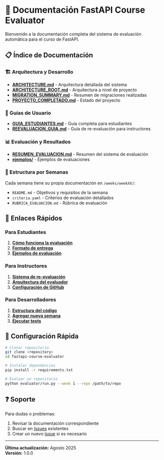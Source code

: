 # 📖 Documentación FastAPI Course Evaluator

Bienvenido a la documentación completa del sistema de evaluación automática para el curso de FastAPI.

## 📋 Índice de Documentación

### 🏗️ Arquitectura y Desarrollo

- **[ARCHITECTURE.md](ARCHITECTURE.md)** - Arquitectura detallada del sistema
- **[ARCHITECTURE_ROOT.md](ARCHITECTURE_ROOT.md)** - Arquitectura a nivel de proyecto
- **[MIGRATION_SUMMARY.md](MIGRATION_SUMMARY.md)** - Resumen de migraciones realizadas
- **[PROYECTO_COMPLETADO.md](PROYECTO_COMPLETADO.md)** - Estado del proyecto

### 👥 Guías de Usuario

- **[GUIA_ESTUDIANTES.md](GUIA_ESTUDIANTES.md)** - Guía completa para estudiantes
- **[REEVALUACION_GUIA.md](REEVALUACION_GUIA.md)** - Guía de re-evaluación para instructores

### 📊 Evaluación y Resultados

- **[RESUMEN_EVALUACION.md](RESUMEN_EVALUACION.md)** - Resumen del sistema de evaluación
- **[ejemplos/](ejemplos/)** - Ejemplos de evaluaciones

### 📁 Estructura por Semanas

Cada semana tiene su propia documentación en `/weeks/weekXX/`:

- `README.md` - Objetivos y requisitos de la semana
- `criteria.yaml` - Criterios de evaluación detallados
- `RUBRICA_EVALUACION.md` - Rúbrica de evaluación

## 🚀 Enlaces Rápidos

### Para Estudiantes

1. **[Cómo funciona la evaluación](GUIA_ESTUDIANTES.md#como-funciona-la-evaluacion)**
2. **[Formato de entrega](GUIA_ESTUDIANTES.md#formato-de-entrega)**
3. **[Ejemplos de evaluación](ejemplos/)**

### Para Instructores

1. **[Sistema de re-evaluación](REEVALUACION_GUIA.md)**
2. **[Arquitectura del evaluador](ARCHITECTURE.md)**
3. **[Configuración de GitHub](REEVALUACION_GUIA.md#configuracion-github)**

### Para Desarrolladores

1. **[Estructura del código](ARCHITECTURE.md#estructura-de-codigo)**
2. **[Agregar nueva semana](ARCHITECTURE.md#agregar-nueva-semana)**
3. **[Ejecutar tests](../README.md#testing)**

## 🔧 Configuración Rápida

```bash
# Clonar repositorio
git clone <repository>
cd fastapi-course-evaluator

# Instalar dependencias
pip install -r requirements.txt

# Evaluar un repositorio
python evaluator/run.py --week 1 --repo /path/to/repo
```

## ❓ Soporte

Para dudas o problemas:

1. Revisar la documentación correspondiente
2. Buscar en [Issues](../../../issues) existentes
3. Crear un nuevo [Issue](../../../issues/new) si es necesario

---

**Última actualización:** Agosto 2025  
**Versión:** 1.0.0
